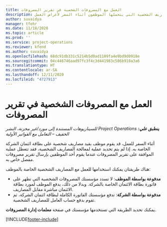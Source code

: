```yaml
---
title: العمل مع المصروفات الشخصية في تقرير المصروفات
description: يوفر هذا الموضوع معلومات حول كيفية التعامل مع المصاريف الشخصية التي يتحملها الموظفون أثناء السفر لأغراض العمل.
author: suvaidya
manager: tfehr
ms.date: 11/18/2020
ms.topic: article
ms.prod: ''
ms.service: project-operations
ms.reviewer: kfend
ms.author: suvaidya
ms.openlocfilehash: 68dc91db331c5214b5d0ad1109fa4e9bd9d0918e
ms.sourcegitcommit: 04c446746aad97fc3f4c3d441983c586b918a3a6
ms.translationtype: HT
ms.contentlocale: ar-SA
ms.lasthandoff: 12/11/2020
ms.locfileid: "4727913"
---
```

# <a name="work-with-personal-expenses-on-an-expense-report"></a>العمل مع المصروفات الشخصية في تقرير المصروفات

_**ينطبق علي:** ‏‫Project Operations للسيناريوهات المستندة إلى مورد/غير مخزنة‬، ‏‫النشر الخفيف – التعامل مع الفواتير الأولية‬_

أثناء السفر للعمل، قد يقوم موظف بقيد مصاريف شخصية على بطاقة ائتمان الشركة الخاصة به. إذا لم يتم تحديد عملية لمعالجة المصاريف الشخصية، فقد تتعطل عملية الموافقة على تقرير المصروفات عندما يقوم أحد الموظفين بإرسال تقرير مصروفات مفصل خاص به.

هناك طريقتان يمكنك استخدامها للعمل مع المصاريف الشخصية الخاصة بالموظف:

  - **مدفوعة بواسطة الموظف**: لا تسدد مؤسستك المصروفات الشخصية التي تظهر على فاتورة بطاقة الائتمان الخاصة بالشركة. وبدلا من ذلك، يدفع الموظف لمورد بطاقة الائتمان مباشرة مقابل المصاريف. 
  - **مدفوعة بواسطة الشركة**: تدفع مؤسستك الفاتورة الكاملة لبطاقة ائتمان الشركة، ثم تقوم بدفع حساب العامل للمصاريف الشخصية.

يمكنك تحديد الطريقة التي تستخدمها مؤسستك في صفحة **معلمات إدارة المصروفات**.


[!INCLUDE[footer-include](../includes/footer-banner.md)]